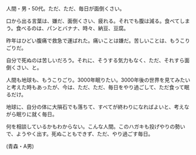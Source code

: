 人間・男・50代。ただ、ただ、毎日が面倒くさい。

口から出る言葉は、嫌だ、面倒くさい、疲れる。それでも腹は減る。食べてしまう。食べるのは、パンとバナナ、時々、納豆、豆腐。

昨年はひどい腹痛で救急で運ばれた。痛いことは嫌だ。苦しいことは、もうこりごりだ。

自分で死ぬのは苦しいだろう。それに、そうする気力もなく、ただ、それすら面倒くさい、と。

人間も地球も、もうこりごり。3000年眠りたい。3000年後の世界を見てみたいと考えた時もあったが、今は、ただ、ただ、毎日をやり過ごして、ただ食って眠るだけ。

地球に、自分の体に大隕石でも落ちて、すべてが終わりになればよいと、考えながら眠りに就く毎日。

何を相談しているかもわからない。こんな人間。このハガキも投げやりの勢いで、ようやく出す。死ぬこともできず、ただ、やり過ごす毎日。

(青森・A男)


